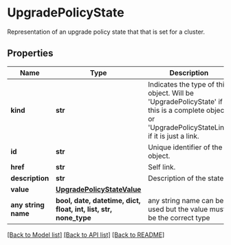 # UpgradePolicyState

Representation of an upgrade policy state that that is set for a cluster.

## Properties
Name | Type | Description | Notes
------------ | ------------- | ------------- | -------------
**kind** | **str** | Indicates the type of this object. Will be &#39;UpgradePolicyState&#39; if this is a complete object or &#39;UpgradePolicyStateLink&#39; if it is just a link. | [optional]
**id** | **str** | Unique identifier of the object. | [optional]
**href** | **str** | Self link. | [optional]
**description** | **str** | Description of the state. | [optional]
**value** | [**UpgradePolicyStateValue**](UpgradePolicyStateValue.md) |  | [optional]
**any string name** | **bool, date, datetime, dict, float, int, list, str, none_type** | any string name can be used but the value must be the correct type | [optional]

[[Back to Model list]](../README.md#documentation-for-models) [[Back to API list]](../README.md#documentation-for-api-endpoints) [[Back to README]](../README.md)
